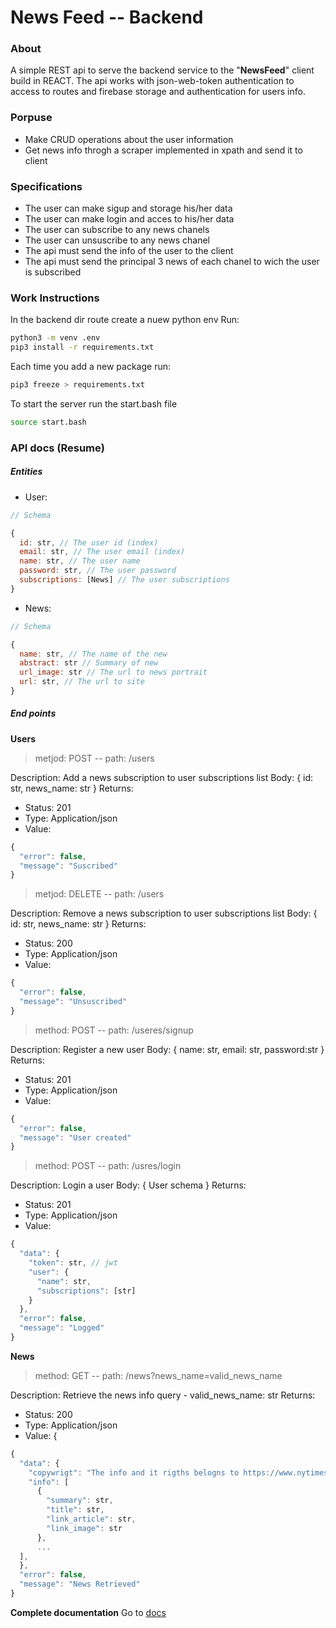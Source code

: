 # News Feed -- Backend

### About
A simple REST api to serve the backend service to the "**NewsFeed**" client build in REACT.
The api works with json-web-token authentication to access to routes and firebase storage and authentication for users info.

### Porpuse
- Make CRUD operations about the user information
- Get news info throgh a scraper implemented in xpath and send it to client

### Specifications
- The user can make sigup and storage his/her data
- The user can make login and acces to his/her data
- The user can subscribe to any news chanels
- The user can unsuscribe to any news chanel
- The api must send the info of the user to the client
- The api must send the principal 3 news of each chanel to wich the user is subscribed

### Work Instructions
In the backend dir route create a nuew python env
Run:

```bash
python3 -m venv .env
pip3 install -r requirements.txt
```

Each time you add a new package run:
```bash
pip3 freeze > requirements.txt
```

To start the server run the start.bash file
```bash
source start.bash
```

### API docs (Resume)

##### Entities
- User:
```js
// Schema

{
  id: str, // The user id (index)
  email: str, // The user email (index)
  name: str, // The user name
  password: str, // The user password
  subscriptions: [News] // The user subscriptions
}
```

- News:

```js
// Schema

{
  name: str, // The name of the new
  abstract: str // Summary of new
  url_image: str // The url to news portrait
  url: str, // The url to site
}
```

##### End points

**Users**

> metjod: POST -- path: /users

Description: Add a news subscription to user subscriptions list
Body: { id: str, news_name: str }
Returns:
- Status: 201
- Type: Application/json
- Value:

```js
{
  "error": false,
  "message": "Suscribed"
}
```

> metjod: DELETE -- path: /users

Description: Remove a news subscription to user subscriptions list
Body: { id: str, news_name: str }
Returns:
- Status: 200
- Type: Application/json
- Value: 

```js
{
  "error": false,
  "message": "Unsuscribed"
}
```

> method: POST -- path: /useres/signup

Description: Register a new user
Body: { name: str, email: str, password:str }
Returns:
- Status: 201
- Type: Application/json
- Value: 
```js
{
  "error": false,
  "message": "User created"
}
```

> method: POST -- path: /usres/login

Description: Login a user
Body: { User schema }
Returns:
- Status: 201
- Type: Application/json
- Value: 

```js
{
  "data": {
    "token": str, // jwt
    "user": {
      "name": str,
      "subscriptions": [str]
    }
  },
  "error": false,
  "message": "Logged"
}
```

**News**

> method: GET -- path: /news?news_name=valid_news_name

Description: Retrieve the news info
query - valid_news_name: str
Returns:
- Status: 200
- Type: Application/json
- Value: {

```js
{
  "data": {
    "copywrigt": "The info and it rigths belogns to https://www.nytimes.com",
    "info": [
      {
        "summary": str,
        "title": str,
        "link_article": str,
        "link_image": str
      },
      ...
  ],
  },
  "error": false,
  "message": "News Retrieved"
}
```

**Complete documentation** 
Go to [docs](https://...)

